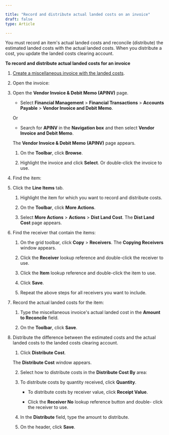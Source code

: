 ```yaml
---  

title: "Record and distribute actual landed costs on an invoice"  
draft: false 
type: Article

---
```


You must record an item's actual landed costs and reconcile (distribute) the estimated landed costs with the actual landed costs. When you distribute a cost, you update the landed costs clearing account.

**To record and distribute actual landed costs for an invoice**

1.  [Create a miscellaneous invoice with the landed costs](Adding-a-miscellaneous-accounts-payable-invoice.md). 

2.  Open the invoice:

3.  Open the **Vendor Invoice & Debit Memo (APINV)** page.

    - Select **Financial Management** > **Financial Transactions** > **Accounts Payable** > **Vendor Invoice and Debit Memo**.

    Or

    - Search for **APINV** in the **Navigation box** and then select **Vendor Invoice and Debit Memo**.

    The **Vendor Invoice & Debit Memo (APINV)** page appears.

    1.  On the **Toolbar**, click **Browse**.

    2.  Highlight the invoice and click **Select**. Or double-click the invoice to use.

4.  Find the item:

5.  Click the **Line Items** tab.

    1.  Highlight the item for which you want to record and distribute costs.

    2.  On the **Toolbar**, click **More Actions**.

    3.  Select **More Actions** > **Actions** > **Dist Land Cost**. The **Dist Land Cost** page appears.

6.  Find the receiver that contain the items:

    1.  On the grid toolbar, click **Copy** > **Receivers**. The **Copying Receivers** window appears.

    2.  Click the **Receiver** lookup reference and double-click the receiver to use.

    3.  Click the **Item** lookup reference and double-click the item to use.

    4.  Click **Save**.

    5.  Repeat the above steps for all receivers you want to include.

7.  Record the actual landed costs for the item:

    1.  Type the miscellaneous invoice's actual landed cost in the **Amount to Reconcile** field.

    2.  On the **Toolbar**, click **Save**.

8.  Distribute the difference between the estimated costs and the actual landed costs to the landed costs clearing account.

    1.  Click **Distribute Cost**.

    The **Distribute Cost** window appears.

    2.  Select how to distribute costs in the **Distribute Cost By** area:

    3.  To distribute costs by quantity received, click **Quantity**.

        - To distribute costs by receiver value, click **Receipt Value**.

        - Click the **Receiver No** lookup reference button and double- click the receiver to use.

    4.  In the **Distribute** field, type the amount to distribute.
    
    5.  On the header, click **Save**.
